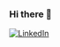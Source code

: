 ### Hi there 👋

[![LinkedIn](https://img.shields.io/badge/LinkedIn-blue?style=plastic&logo=linkedin)](https://www.linkedin.com/in/nathan-stasin/)

<!--
**asterixorobelix/asterixorobelix** is a ✨ _special_ ✨ repository because its `README.md` (this file) appears on your GitHub profile.

Here are some ideas to get you started:

- 🔭 I’m currently working on ...
- 🌱 I’m currently learning ...
- 👯 I’m looking to collaborate on ...
- 🤔 I’m looking for help with ...
- 💬 Ask me about ...
- 📫 How to reach me: ...
- 😄 Pronouns: ...
- ⚡ Fun fact: ...
-->
